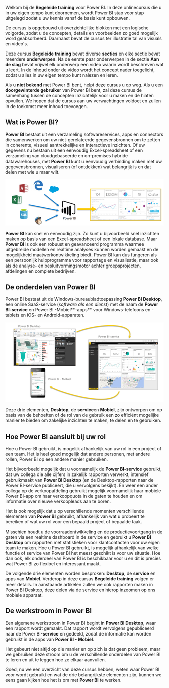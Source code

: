 Welkom bij de **Begeleide training** voor Power BI. In deze onlinecursus die u in uw eigen tempo kunt doornemen, wordt Power BI stap voor stap uitgelegd zodat u uw kennis vanaf de basis kunt opbouwen.

De cursus is opgebouwd uit overzichtelijke blokken met een logische volgorde, zodat u de concepten, details en voorbeelden zo goed mogelijk word geabsorbeerd. Daarnaast bevat de cursus ter illustratie tal van visuals en video's.

Deze cursus **Begeleide training** bevat diverse **secties** en elke sectie bevat meerdere **onderwerpen**. Na de eerste paar onderwerpen in de sectie **Aan de slag** bevat vrijwel elk onderwerp een video waarin wordt beschreven wat u leert. In de inhoud onder de video wordt het concept nader toegelicht, zodat u alles in uw eigen tempo kunt nalezen en leren.

Als u **niet bekend** met Power BI bent, helpt deze cursus u op weg. Als u een **doorgewinterde gebruiker** van Power BI bent, zal deze cursus de samenhang tussen de concepten inzichtelijk voor u maken en de hiaten opvullen. We hopen dat de cursus aan uw verwachtingen voldoet en zullen in de toekomst meer inhoud toevoegen.

## <a name="what-is-power-bi"></a>Wat is Power BI?
**Power BI** bestaat uit een verzameling softwareservices, apps en connectors die samenwerken om uw niet-gerelateerde gegevensbronnen om te zetten in coherente, visueel aantrekkelijke en interactieve inzichten. Of uw gegevens nu bestaan uit een eenvoudig Excel-spreadsheet of een verzameling van cloudgebaseerde en on-premises hybride datawarehouses, met **Power BI** kunt u eenvoudig verbinding maken met uw gegevensbronnen, visualiseren (of ontdekken) wat belangrijk is en dat delen met wie u maar wilt.

![](media/0-0-what-is-power-bi/c0a0_1.png)

**Power BI** kan snel en eenvoudig zijn. Zo kunt u bijvoorbeeld snel inzichten maken op basis van een Excel-spreadsheet of een lokale database. Maar **Power BI** is ook een robuust en geavanceerd programma waarmee uitgebreide modellen en realtime analyses kunnen worden gemaakt en de mogelijkheid maatwerkontwikkeling biedt. Power BI kan dus fungeren als een persoonlijk hulpprogramma voor rapportage en visualisatie, maar ook als de analyse- en besluitvormingsmotor achter groepsprojecten, afdelingen en complete bedrijven.

## <a name="the-parts-of-power-bi"></a>De onderdelen van Power BI
Power BI bestaat uit de Windows-bureaubladtoepassing **Power BI Desktop**, een online SaaS-service (*software als een dienst*) met de naam de **Power BI-service** en Power BI -Mobiel**-apps** voor Windows-telefoons en -tablets en iOS- en Android-apparaten.

![](media/0-0-what-is-power-bi/c0a0_2.png)

Deze drie elementen, **Desktop**, de **service**en **Mobiel**, zijn ontworpen om op basis van de behoeften of de rol van de gebruik een zo efficiënt mogelijke manier te bieden om zakelijke inzichten te maken, te delen en te gebruiken.

## <a name="how-power-bi-matches-your-role"></a>Hoe Power BI aansluit bij uw rol
Hoe u Power BI gebruikt, is mogelijk afhankelijk van uw rol in een project of een team. Het is heel goed mogelijk dat andere personen, met andere rollen, Power BI op een andere manier gebruiken.

Het bijvoorbeeld mogelijk dat u voornamelijk de **Power BI-service** gebruikt, dat uw collega die alle cijfers in zakelijk rapporten verwerkt, intensief gebruikmaakt van **Power BI Desktop** (en de Desktop-rapporten naar de Power BI-service publiceert, die u vervolgens bekijkt). En weer een ander collega op de verkoopafdeling gebruikt mogelijk voornamelijk haar mobiele Power BI-app om haar verkoopquota in de gaten te houden en om informatie over nieuwe verkoopleads aan te boren.

Het is ook mogelijk dat u op verschillende momenten verschillende elementen van **Power BI** gebruikt, afhankelijk van wat u probeert te bereiken of wat uw rol voor een bepaald project of bepaalde taak.

Misschien houdt u de voorraadontwikkeling en de productievoortgang in de gaten via een realtime dashboard in de service en gebruikt u **Power BI Desktop** om rapporten met statistieken voor klantcontacten voor uw eigen team te maken. Hoe u Power BI gebruikt, is mogelijk afhankelijk van welke functie of service van Power BI het meest geschikt is voor uw situatie. Hoe dan ook, elk onderdeel van Power BI is beschikbaar voor u en dit is precies wat Power BI zo flexibel en interessant maakt.

De volgende drie elementen worden besproken: **Desktop**, de **service** en apps van **Mobiel**. Verderop in deze cursus **Begeleide training** volgen er meer details. In aanstaande artikelen zullen we ook rapporten maken in Power BI Desktop, deze delen via de service en hierop inzoomen op ons mobiele apparaat.

## <a name="the-flow-of-work-in-power-bi"></a>De werkstroom in Power BI
Een algemene werkstroom in Power BI begint in **Power BI Desktop**, waar een rapport wordt gemaakt. Dat rapport wordt vervolgens gepubliceerd naar de Power BI-**service** en gedeeld, zodat de informatie kan worden gebruikt in de apps van **Power BI - Mobiel**.

Het gebeurt niet altijd op die manier en op zich is dat geen probleem, maar we gebruiken deze stroom om u de verschillende onderdelen van Power BI te leren en uit te leggen hoe ze elkaar aanvullen.

Goed, nu we een overzicht van deze cursus hebben, weten waar Power BI voor wordt gebruikt en wat de drie belangrijkste elementen zijn, kunnen we eens gaan kijken hoe het is om met **Power BI** te werken.

